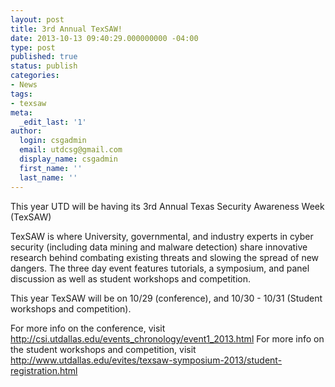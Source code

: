 ```yaml
---
layout: post
title: 3rd Annual TexSAW!
date: 2013-10-13 09:40:29.000000000 -04:00
type: post
published: true
status: publish
categories:
- News
tags:
- texsaw
meta:
  _edit_last: '1'
author:
  login: csgadmin
  email: utdcsg@gmail.com
  display_name: csgadmin
  first_name: ''
  last_name: ''
---
```


This year UTD will be having its 3rd Annual Texas Security Awareness Week (TexSAW)![<img src="%7B%7B%20site.baseurl%20%7D%7D/assets/texsaw.png" alt="texsaw_logo" class="aligncenter size-full wp-image-438" width="250" height="250" />](https://csg.utdallas.edu/wp-content/uploads/2013/10/texsaw.png)

TexSAW is where University, governmental, and industry experts in cyber security (including data mining and malware detection) share innovative research behind combating existing threats and slowing the spread of new dangers. The three day event features tutorials, a symposium, and panel discussion as well as student workshops and competition.

This year TexSAW will be on 10/29 (conference), and 10/30 - 10/31 (Student workshops and competition).

For more info on the conference, visit <http://csi.utdallas.edu/events_chronology/event1_2013.html>
For more info on the student workshops and competition, visit <http://www.utdallas.edu/evites/texsaw-symposium-2013/student-registration.html>
